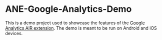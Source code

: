 # ANE-Google-Analytics-Demo

This is a demo project used to showcase the features of the [Google Analytics AIR extension](https://github.com/alebianco/ANE-Google-Analytics).
The demo is meant to be run on Android and iOS devices.
